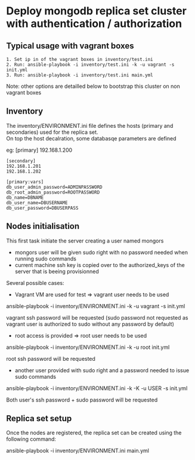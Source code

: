 # Deploy mongodb replica set cluster with authentication / authorization

## Typical usage with vagrant boxes

    1. Set ip in of the vagrant boxes in inventory/test.ini
    2. Run: ansible-playbook -i inventory/test.ini -k -u vagrant -s init.yml
    3. Run: ansible-playbook -i inventory/test.ini main.yml

Note: other options are detailled below to bootstrap this cluster on non vagrant boxes

## Inventory

The inventory/ENVIRONMENT.ini file defines the hosts (primary and secondaries) used for the replica set.  
On top the host decalration, some databasqe parameters are defined

eg:
    [primary]
    192.168.1.200

    [secondary]
    192.168.1.201
    192.168.1.202

    [primary:vars]
    db_user_admin_password=ADMINPASSWORD
    db_root_admin_password=ROOTPASSWORD
    db_name=DBNAME
    db_user_name=DBUSERNAME
    db_user_password=DBUSERPASS

## Nodes initialisation

This first task initiate the server creating a user named mongors
- mongors user will be given sudo right with no password needed when running sudo commands
- current machine ssh key is copied over to the authorized_keys of the server that is beeing provisionned

Several possible cases:

* Vagrant VM are used for test => vagrant user needs to be used

ansible-playbook -i inventory/ENVIRONMENT.ini -k -u vagrant -s init.yml

vagrant ssh password will be requested (sudo password not requested as vagrant user is authorized to sudo without any password by default)

* root access is provided => root user needs to be used

ansible-playbook -i inventory/ENVIRONMENT.ini -k -u root init.yml

root ssh password will be requested

* another user provided with sudo right and a password needed to issue sudo commands

ansible-playbook -i inventory/ENVIRONMENT.ini -k -K -u USER -s init.yml

Both user's ssh password + sudo password will be requested

## Replica set setup

Once the nodes are registered, the replica set can be created using the following command:

ansible-playbook -i inventory/ENVIRONMENT.ini main.yml
